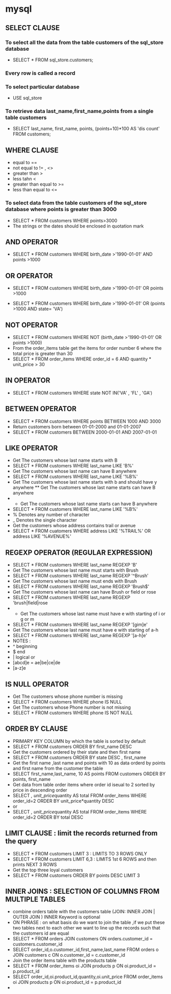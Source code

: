 # mysql
## SELECT CLAUSE
### To select all the data from the table customers of the sql_store database
* SELECT * FROM sql_store.customers;
### Every row is called a record
### To select particular database
* USE sql_store
### To retrieve data last_name,first_name,points from a single table customers
* SELECT 
	  last_name,
    first_name,
    points,
    (points+10)*100 AS 'dis count'
FROM customers;
## WHERE CLAUSE
* equal to ==
* not equal to != , <>
* greater than > 
* less tahn <
* greater than equal to >=
* less than equal to <=
### To select data from the table customers of the sql_store database where points is greater than 3000
* SELECT *
FROM customers
WHERE points>3000
* The strings or the dates should be enclosed in quotation mark
## AND OPERATOR
* SELECT *
FROM customers
WHERE birth_date >'1990-01-01' AND points >1000
## OR OPERATOR
* SELECT *
FROM customers
WHERE birth_date >'1990-01-01' OR points >1000

* SELECT *
FROM customers
WHERE birth_date >'1990-01-01' OR (points >1000 AND state= 'VA')

## NOT OPERATOR
* SELECT *
FROM customers
WHERE  NOT (birth_date >'1990-01-01' OR points >1000)
 * From the order_items table get the items for order number 6 where the total price is greater than 30
 * SELECT * FROM order_items WHERE order_id = 6 AND quantity * unit_price  > 30
## IN OPERATOR
* SELECT * FROM customers WHERE state NOT IN('VA' , 'FL' , 'GA')
## BETWEEN OPERATOR
* SELECT * FROM customers WHERE points BETWEEN 1000 AND 3000
* Return customers born  between 01-01-2000 and 01-01-2007
* SELECT * FROM customers BETWEEN 2000-01-01 AND 2007-01-01

## LIKE OPERATOR
* Get The customers whose last name starts with B
* SELECT * FROM customers WHERE last_name LIKE 'B%'
* Get The customers whose last name can have B anywhere
* SELECT * FROM customers WHERE last_name LIKE '%B%'
* Get The customers whose last name starts with b and should have y  anywhere
** Get The customers whose last name starts can have B anywhere
* * Get The customers whose last name starts can have B anywhere
* SELECT * FROM customers WHERE last_name LIKE '%B%'
* % Denotes any number of character 
* _ Denotes the single character
* Get the customers whose address contains trail or avenue
* SELECT * FROM cuatomers WHERE address LIKE '%TRAIL%' OR address LIKE '%AVENUE%'
## REGEXP OPERATOR (REGULAR EXPRESSION)
* SELECT * FROM customers WHERE last_name REGEXP 'B'
* Get The customers whose last name must starts with Brush
* SELECT * FROM customers WHERE last_name REGEXP '^Brush'
* Get The customers whose last name must ends with Brush
* SELECT * FROM customers WHERE last_name REGEXP 'Brush$'
* Get The customers whose last name can have Brush or field or rose 
* SELECT * FROM customers WHERE last_name REGEXP 'brush|field|rose
* * Get The customers whose last name must have e with starting of i or g or m
* SELECT * FROM customers WHERE last_name REGEXP '[gim]e'     
* Get The customers whose last name must have e with starting of a-h
* SELECT * FROM customers WHERE last_name REGEXP '[a-h]e' 
* NOTES : 
* ^ beginning
* $ end
* | logical or
* [abcd]e = ae|be|ce|de
* [a-z]e
## IS NULL OPERATOR
* Get The customers whose phone number is missing
* SELECT * FROM customers WHERE phone IS NULL
*  Get The customers whose Phone number is not missing
* SELECT * FROM customers WHERE phone IS NOT NULL
## ORDER BY CLAUSE
* PRIMARY KEY COLUMN by which the table is sorted by default
* SELECT * FROM customers ORDER BY first_name DESC
* Get the customers ordered by their state and then first name
* SELECT * FROM customers ORDER BY state DESC , first_name
* Get the first name ,last name  and points with 10 as data orderd by points and first name from the customer the table
* SELECT first_name,last_name, 10 AS points FROM customers ORDER BY points, first_name
* Get data from table order items where order id iseual to 2 sorted by price in descending order
* SELECT *, unit_price*quantity AS total FROM order_items WHERE order_id=2 ORDER BY unit_price*quantity DESC
* or
* SELECT *, unit_price*quantity AS total FROM order_items WHERE order_id=2 ORDER BY total DESC
## LIMIT CLAUSE : limit the records returned from the query
* SELECT * FROM customers LIMIT 3  :  LIMITS TO 3 ROWS ONLY
* SELECT * FROM customers LIMIT 6,3  :  LIMITS 1st 6 ROWS and then prints NEXT 3 ROWS
* Get the top three loyal customers
* SELECT * FROM customers ORDER BY points DESC  LIMIT 3
##  INNER JOINS : SELECTION OF COLUMNS FROM MULTIPLE TABLES
* combine orders table with the customers table (JOIN: INNER JOIN | OUTER JOIN ) INNER Keyword is optional 
* ON PHRASE : on what basis do we want to join the table ,if we put these two tables next to each other we want to line up the records such that the customers id are equal
* SELECT * FROM orders JOIN customers ON orders.customer_id = customers.customer_id
* SELECT order_id,o.customer_id,first_name,last_name FROM orders o JOIN customers c ON o.customer_id = c.customer_id
* Join the order items table with the products table 
* SELECT * FROM order_items oi JOIN products p ON oi.product_id = p.product_id
*  SELECT order_id,oi.product_id,quantity,oi.unit_price FROM order_items oi JOIN products p ON oi.product_id = p.product_id
*  
